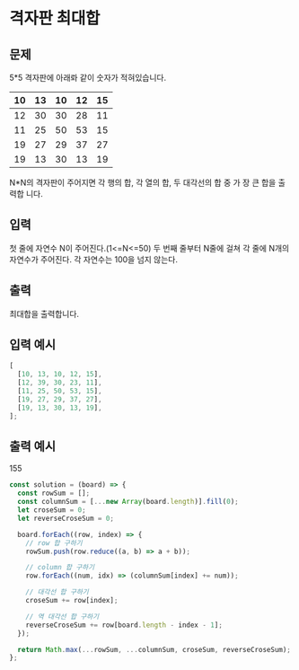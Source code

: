 # 격자판 최대합

## 문제

5\*5 격자판에 아래롸 같이 숫자가 적혀있습니다.

| 10  | 13  | 10  | 12  | 15  |
| --- | --- | --- | --- | --- |
| 12  | 30  | 30  | 28  | 11  |
| 11  | 25  | 50  | 53  | 15  |
| 19  | 27  | 29  | 37  | 27  |
| 19  | 13  | 30  | 13  | 19  |

N\*N의 격자판이 주어지면 각 행의 합, 각 열의 합, 두 대각선의 합 중 가 장 큰 합을 출력합 니다.

## 입력

첫 줄에 자연수 N이 주어진다.(1<=N<=50)
두 번째 줄부터 N줄에 걸쳐 각 줄에 N개의 자연수가 주어진다. 각 자연수는 100을 넘지 않는다.

## 출력

최대합을 출력합니다.

## 입력 예시

```javascript
[
  [10, 13, 10, 12, 15],
  [12, 39, 30, 23, 11],
  [11, 25, 50, 53, 15],
  [19, 27, 29, 37, 27],
  [19, 13, 30, 13, 19],
];
```

## 출력 예시

155

```javascript
const solution = (board) => {
  const rowSum = [];
  const columnSum = [...new Array(board.length)].fill(0);
  let croseSum = 0;
  let reverseCroseSum = 0;

  board.forEach((row, index) => {
    // row 합 구하기
    rowSum.push(row.reduce((a, b) => a + b));

    // column 합 구하기
    row.forEach((num, idx) => (columnSum[index] += num));

    // 대각선 합 구하기
    croseSum += row[index];

    // 역 대각선 합 구하기
    reverseCroseSum += row[board.length - index - 1];
  });

  return Math.max(...rowSum, ...columnSum, croseSum, reverseCroseSum);
};
```
